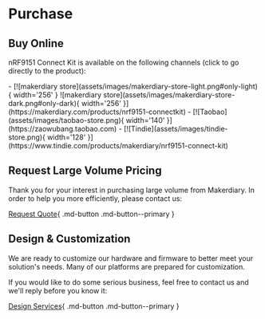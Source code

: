 # Purchase

## Buy Online

nRF9151 Connect Kit is available on the following channels (click to go directly to the product):

<div class="grid cards" markdown>
- [![makerdiary store](assets/images/makerdiary-store-light.png#only-light){ width='256' } ![makerdiary store](assets/images/makerdiary-store-dark.png#only-dark){ width='256' }](https://makerdiary.com/products/nrf9151-connectkit)
- [![Taobao](assets/images/taobao-store.png){ width='140' }](https://zaowubang.taobao.com)
- [![Tindie](assets/images/tindie-store.png){ width='128' }](https://www.tindie.com/products/makerdiary/nrf9151-connect-kit)
</div>

## Request Large Volume Pricing

Thank you for your interest in purchasing large volume from Makerdiary. In order to help you more efficiently, please contact us:

[Request Quote](https://makerdiary.com/pages/contact-us){ .md-button .md-button--primary }

## Design & Customization

We are ready to customize our hardware and firmware to better meet your solution's needs. Many of our platforms are prepared for customization.

If you would like to do some serious business, feel free to contact us and we'll reply before you know it:

[Design Services](https://makerdiary.com/pages/contact-us){ .md-button .md-button--primary }